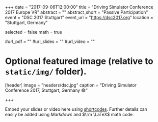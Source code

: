 +++
date = "2017-09-06T12:00:00"
title = "Driving Simulator Conference 2017 Europe VR"
abstract = ""
abstract_short = "Passive Participation"
event = "DSC 2017 Stuttgart"
event_url = "https://dsc2017.org"
location = "Stuttgart, Germany"

selected = false
math = true

#url_pdf = ""
#url_slides = ""
#url_video = ""

# Optional featured image (relative to `static/img/` folder).
[header]
image = "headers/dsc.jpg"
caption = "Driving Simulator Conference 2017, Stuttgart, Germany :smile:"

+++

Embed your slides or video here using [shortcodes](https://gcushen.github.io/hugo-academic-demo/post/writing-markdown-latex/). Further details can easily be added using *Markdown* and $\rm \LaTeX$ math code. 
